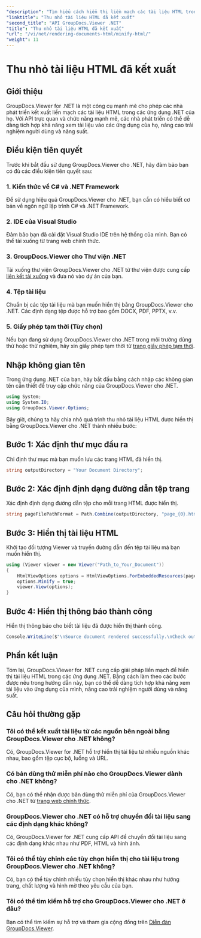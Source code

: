 ```yaml
---
"description": "Tìm hiểu cách hiển thị liền mạch các tài liệu HTML trong các ứng dụng .NET bằng GroupDocs.Viewer cho .NET."
"linktitle": "Thu nhỏ tài liệu HTML đã kết xuất"
"second_title": "API GroupDocs.Viewer .NET"
"title": "Thu nhỏ tài liệu HTML đã kết xuất"
"url": "/vi/net/rendering-documents-html/minify-html/"
"weight": 11
---
```


# Thu nhỏ tài liệu HTML đã kết xuất

## Giới thiệu
GroupDocs.Viewer for .NET là một công cụ mạnh mẽ cho phép các nhà phát triển kết xuất liền mạch các tài liệu HTML trong các ứng dụng .NET của họ. Với API trực quan và chức năng mạnh mẽ, các nhà phát triển có thể dễ dàng tích hợp khả năng xem tài liệu vào các ứng dụng của họ, nâng cao trải nghiệm người dùng và năng suất.
## Điều kiện tiên quyết
Trước khi bắt đầu sử dụng GroupDocs.Viewer cho .NET, hãy đảm bảo bạn có đủ các điều kiện tiên quyết sau:
### 1. Kiến thức về C# và .NET Framework
Để sử dụng hiệu quả GroupDocs.Viewer cho .NET, bạn cần có hiểu biết cơ bản về ngôn ngữ lập trình C# và .NET Framework.
### 2. IDE của Visual Studio
Đảm bảo bạn đã cài đặt Visual Studio IDE trên hệ thống của mình. Bạn có thể tải xuống từ trang web chính thức.
### 3. GroupDocs.Viewer cho Thư viện .NET
Tải xuống thư viện GroupDocs.Viewer cho .NET từ thư viện được cung cấp [liên kết tải xuống](https://releases.groupdocs.com/viewer/net/) và đưa nó vào dự án của bạn.
### 4. Tệp tài liệu
Chuẩn bị các tệp tài liệu mà bạn muốn hiển thị bằng GroupDocs.Viewer cho .NET. Các định dạng tệp được hỗ trợ bao gồm DOCX, PDF, PPTX, v.v.
### 5. Giấy phép tạm thời (Tùy chọn)
Nếu bạn đang sử dụng GroupDocs.Viewer cho .NET trong môi trường dùng thử hoặc thử nghiệm, hãy xin giấy phép tạm thời từ [trang giấy phép tạm thời](https://purchase.groupdocs.com/temporary-license/).

## Nhập không gian tên
Trong ứng dụng .NET của bạn, hãy bắt đầu bằng cách nhập các không gian tên cần thiết để truy cập chức năng của GroupDocs.Viewer cho .NET.
```csharp
using System;
using System.IO;
using GroupDocs.Viewer.Options;
```

Bây giờ, chúng ta hãy chia nhỏ quá trình thu nhỏ tài liệu HTML được hiển thị bằng GroupDocs.Viewer cho .NET thành nhiều bước:
## Bước 1: Xác định thư mục đầu ra
Chỉ định thư mục mà bạn muốn lưu các trang HTML đã hiển thị.
```csharp
string outputDirectory = "Your Document Directory";
```
## Bước 2: Xác định định dạng đường dẫn tệp trang
Xác định định dạng đường dẫn tệp cho mỗi trang HTML được hiển thị.
```csharp
string pageFilePathFormat = Path.Combine(outputDirectory, "page_{0}.html");
```
## Bước 3: Hiển thị tài liệu HTML
Khởi tạo đối tượng Viewer và truyền đường dẫn đến tệp tài liệu mà bạn muốn hiển thị.
```csharp
using (Viewer viewer = new Viewer("Path_to_Your_Document"))
{
    HtmlViewOptions options = HtmlViewOptions.ForEmbeddedResources(pageFilePathFormat);
    options.Minify = true;
    viewer.View(options);
}
```
## Bước 4: Hiển thị thông báo thành công
Hiển thị thông báo cho biết tài liệu đã được hiển thị thành công.
```csharp
Console.WriteLine($"\nSource document rendered successfully.\nCheck output in {outputDirectory}.");
```

## Phần kết luận
Tóm lại, GroupDocs.Viewer for .NET cung cấp giải pháp liền mạch để hiển thị tài liệu HTML trong các ứng dụng .NET. Bằng cách làm theo các bước được nêu trong hướng dẫn này, bạn có thể dễ dàng tích hợp khả năng xem tài liệu vào ứng dụng của mình, nâng cao trải nghiệm người dùng và năng suất.
## Câu hỏi thường gặp
### Tôi có thể kết xuất tài liệu từ các nguồn bên ngoài bằng GroupDocs.Viewer cho .NET không?
Có, GroupDocs.Viewer for .NET hỗ trợ hiển thị tài liệu từ nhiều nguồn khác nhau, bao gồm tệp cục bộ, luồng và URL.
### Có bản dùng thử miễn phí nào cho GroupDocs.Viewer dành cho .NET không?
Có, bạn có thể nhận được bản dùng thử miễn phí của GroupDocs.Viewer cho .NET từ [trang web chính thức](https://releases.groupdocs.com/).
### GroupDocs.Viewer cho .NET có hỗ trợ chuyển đổi tài liệu sang các định dạng khác không?
Có, GroupDocs.Viewer for .NET cung cấp API để chuyển đổi tài liệu sang các định dạng khác nhau như PDF, HTML và hình ảnh.
### Tôi có thể tùy chỉnh các tùy chọn hiển thị cho tài liệu trong GroupDocs.Viewer cho .NET không?
Có, bạn có thể tùy chỉnh nhiều tùy chọn hiển thị khác nhau như hướng trang, chất lượng và hình mờ theo yêu cầu của bạn.
### Tôi có thể tìm kiếm hỗ trợ cho GroupDocs.Viewer cho .NET ở đâu?
Bạn có thể tìm kiếm sự hỗ trợ và tham gia cộng đồng trên [Diễn đàn GroupDocs.Viewer](https://forum.groupdocs.com/c/viewer/9).